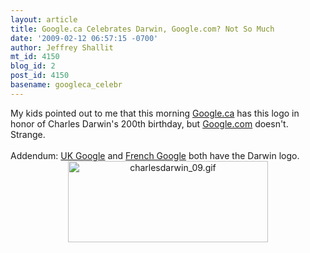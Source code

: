 ```yaml
---
layout: article
title: Google.ca Celebrates Darwin, Google.com? Not So Much
date: '2009-02-12 06:57:15 -0700'
author: Jeffrey Shallit
mt_id: 4150
blog_id: 2
post_id: 4150
basename: googleca_celebr
---
```

My kids pointed out to me that this morning [Google.ca](http://www.google.ca) has this logo in honor of Charles Darwin's 200th birthday, but [Google.com](http://www.google.com) doesn't.  Strange.<br /><br />Addendum:  [UK Google](http://www.google.co.uk) and [French Google](http://www.google.fr) both have the Darwin logo.<img src="/PT/uploads/2009/charlesdarwin_09.gif" alt="charlesdarwin_09.gif" width="320" height="130" style="text-align: center; display: block; margin: 0 auto 20px;" class="mt-image-center" />

